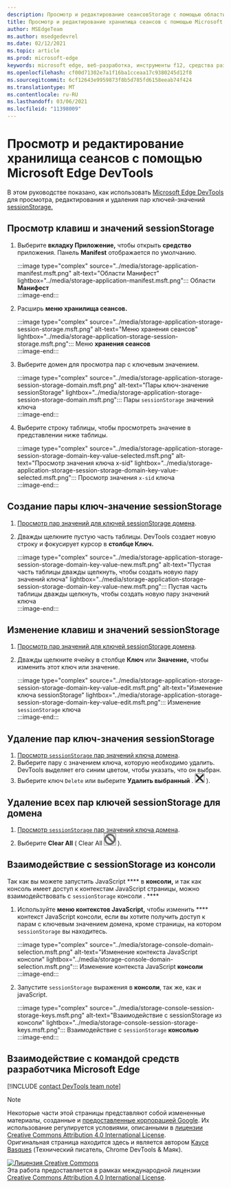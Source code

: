 ```yaml
---
description: Просмотр и редактирование сеансовStorage с помощью области хранения сеансов и консоли.
title: Просмотр и редактирование хранилища сеансов с помощью Microsoft Edge DevTools
author: MSEdgeTeam
ms.author: msedgedevrel
ms.date: 02/12/2021
ms.topic: article
ms.prod: microsoft-edge
keywords: microsoft edge, веб-разработка, инструменты f12, средства разработчика
ms.openlocfilehash: cf00d71302e7a1f16ba1cceaa17c9380245d12f8
ms.sourcegitcommit: 6cf12643e9959873f8b5d785fd6158eeab74f424
ms.translationtype: MT
ms.contentlocale: ru-RU
ms.lasthandoff: 03/06/2021
ms.locfileid: "11398009"
---
```

<!-- Copyright Kayce Basques 

   Licensed under the Apache License, Version 2.0 (the "License");
   you may not use this file except in compliance with the License.
   You may obtain a copy of the License at

       https://www.apache.org/licenses/LICENSE-2.0

   Unless required by applicable law or agreed to in writing, software
   distributed under the License is distributed on an "AS IS" BASIS,
   WITHOUT WARRANTIES OR CONDITIONS OF ANY KIND, either express or implied.
   See the License for the specific language governing permissions and
   limitations under the License.  -->

# <a name="view-and-edit-session-storage-with-microsoft-edge-devtools"></a>Просмотр и редактирование хранилища сеансов с помощью Microsoft Edge DevTools  

В этом руководстве показано, как использовать [Microsoft Edge DevTools][MicrosoftEdgeDevTools] для просмотра, редактирования и удаления пар ключей-значений [sessionStorage.][MDNSessionStorage]  

## <a name="view-sessionstorage-keys-and-values"></a>Просмотр клавиш и значений sessionStorage  

1.  Выберите **вкладку Приложение,** чтобы открыть **средство** приложения.  Панель **Manifest** отображается по умолчанию.  
    
    :::image type="complex" source="../media/storage-application-manifest.msft.png" alt-text="Области Манифест" lightbox="../media/storage-application-manifest.msft.png":::
       Области **Манифест**  
    :::image-end:::  
    
1.  Расширь **меню хранилища сеансов.**  
    
    :::image type="complex" source="../media/storage-application-storage-session-storage.msft.png" alt-text="Меню хранения сеансов" lightbox="../media/storage-application-storage-session-storage.msft.png":::
       Меню **хранения сеансов**  
    :::image-end:::  
    
1.  Выберите домен для просмотра пар с ключевым значением.  
    
    :::image type="complex" source="../media/storage-application-storage-session-storage-domain.msft.png" alt-text="Пары ключ-значение sessionStorage" lightbox="../media/storage-application-storage-session-storage-domain.msft.png":::
       Пары `sessionStorage` значений ключа  
    :::image-end:::  
    
1.  Выберите строку таблицы, чтобы просмотреть значение в представлении ниже таблицы.  
    
    :::image type="complex" source="../media/storage-application-storage-session-storage-domain-key-value-selected.msft.png" alt-text="Просмотр значения ключа x-sid" lightbox="../media/storage-application-storage-session-storage-domain-key-value-selected.msft.png":::
       Просмотр значения `x-sid` ключа  
    :::image-end:::  
    
## <a name="create-a-new-sessionstorage-key-value-pair"></a>Создание пары ключ-значение sessionStorage  

1.  [Просмотр пар значений для ключей sessionStorage домена](#view-sessionstorage-keys-and-values).  
1.  Дважды щелкните пустую часть таблицы.  DevTools создает новую строку и фокусирует курсор в **столбце Ключ.**  
    
    :::image type="complex" source="../media/storage-application-storage-session-storage-domain-key-value-new.msft.png" alt-text="Пустая часть таблицы дважды щелкнуть, чтобы создать новую пару значений ключа" lightbox="../media/storage-application-storage-session-storage-domain-key-value-new.msft.png":::
       Пустая часть таблицы дважды щелкнуть, чтобы создать новую пару значений ключа  
    :::image-end:::  
    
## <a name="edit-sessionstorage-keys-or-values"></a>Изменение клавиш и значений sessionStorage  

1.  [Просмотр пар значений для ключей sessionStorage домена](#view-sessionstorage-keys-and-values).  
1.  Дважды щелкните ячейку в столбце **Ключ** или **Значение,** чтобы изменить этот ключ или значение.  
    
    :::image type="complex" source="../media/storage-application-storage-session-storage-domain-key-value-edit.msft.png" alt-text="Изменение ключа sessionStorage" lightbox="../media/storage-application-storage-session-storage-domain-key-value-edit.msft.png":::
       Изменение `sessionStorage` ключа  
    :::image-end:::  
    
## <a name="delete-sessionstorage-key-value-pairs"></a>Удаление пар ключ-значения sessionStorage  

1.  [Просмотр `sessionStorage` пар значений ключа домена](#view-sessionstorage-keys-and-values).  
1.  Выберите пару с значением ключа, которую необходимо удалить.  DevTools выделяет его синим цветом, чтобы указать, что он выбран.  
1.  Выберите ключ `Delete` или выберите **Удалить выбранный** \. ![ Удалить выбранный ][ImageDeleteIcon] \).  
    
## <a name="delete-all-sessionstorage-key-value-pairs-for-a-domain"></a>Удаление всех пар ключей sessionStorage для домена  

1.  [Просмотр `sessionStorage` пар значений ключа домена](#view-sessionstorage-keys-and-values).  
1.  Выберите **Clear All** \( Clear All ![ ][ImageClearIcon] \).  
    
## <a name="interact-with-sessionstorage-from-the-console"></a>Взаимодействие с sessionStorage из консоли  

Так как вы можете запустить JavaScript **** в **консоли,** и так как консоль имеет доступ к контекстам JavaScript страницы, можно взаимодействовать с `sessionStorage` консоли . ****  

1.  Используйте **меню контекстов JavaScript,** чтобы изменить **** контекст JavaScript консоли, если вы хотите получить доступ к парам с ключевым значением домена, кроме страницы, на котором `sessionStorage` вы находитесь.  
    
    :::image type="complex" source="../media/storage-console-domain-selection.msft.png" alt-text="Изменение контекста JavaScript консоли" lightbox="../media/storage-console-domain-selection.msft.png":::
       Изменение контекста JavaScript **консоли**  
    :::image-end:::  
    
1.  Запустите `sessionStorage` выражения в **консоли**, так же, как и javaScript.  
    
    :::image type="complex" source="../media/storage-console-session-storage-keys.msft.png" alt-text="Взаимодействие с sessionStorage из консоли" lightbox="../media/storage-console-session-storage-keys.msft.png":::
       Взаимодействие с `sessionStorage` **консолью**  
    :::image-end:::  
    
## <a name="getting-in-touch-with-the-microsoft-edge-devtools-team"></a>Взаимодействие с командой средств разработчика Microsoft Edge  

[!INCLUDE [contact DevTools team note](../includes/contact-devtools-team-note.md)]  

<!-- image links -->  

[ImageClearIcon]: ../media/clear-icon.msft.png  
[ImageDeleteIcon]: ../media/delete-icon.msft.png  

<!-- links -->  

[MicrosoftEdgeDevTools]: ../../devtools-guide-chromium/index.md "Средства разработки Microsoft Edge (Chromium) | Документы Майкрософт"  

[MDNSessionStorage]: https://developer.mozilla.org/docs/Web/API/Window/sessionStorage "Window.sessionStorage | MDN"  

> [!NOTE]
> Некоторые части этой страницы представляют собой измененные материалы, созданные и [предоставленные корпорацией Google][GoogleSitePolicies]. Их использование регулируется условиями, описанными в [лицензии Creative Commons Attribution 4.0 International License][CCA4IL].  
> Оригинальная страница [](https://developers.google.com/web/tools/chrome-devtools/storage/sessionstorage) находится здесь и является автором [Kayce Basques][KayceBasques] \(Технический писатель, Chrome DevTools \& Маяк\).  

[![Лицензия Creative Commons][CCby4Image]][CCA4IL]  
Эта работа предоставляется в рамках международной лицензии [Creative Commons Attribution 4.0 International License][CCA4IL].  

[CCA4IL]: https://creativecommons.org/licenses/by/4.0  
[CCby4Image]: https://i.creativecommons.org/l/by/4.0/88x31.png  
[GoogleSitePolicies]: https://developers.google.com/terms/site-policies  
[KayceBasques]: https://developers.google.com/web/resources/contributors/kaycebasques  

